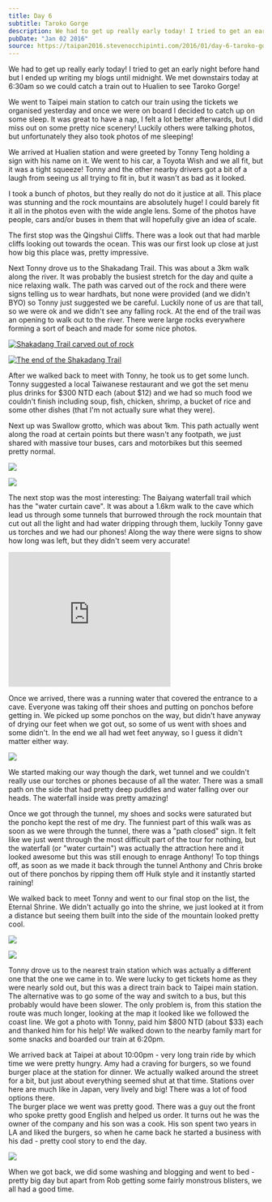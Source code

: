 ```yaml
---
title: Day 6
subtitle: Taroko Gorge
description: We had to get up really early today! I tried to get an early night before hand but I ended up writing my blogs until midnight. We met downs...
pubDate: "Jan 02 2016"
source: https://taipan2016.stevenocchipinti.com/2016/01/day-6-taroko-gorge.html
---
```


We had to get up really early today! I tried to get an early night before hand but I ended up writing my blogs until midnight. We met downstairs today at 6:30am so we could catch a train out to Hualien to see Taroko Gorge!

We went to Taipei main station to catch our train using the tickets we organised yesterday and once we were on board I decided to catch up on some sleep. It was great to have a nap, I felt a lot better afterwards, but I did miss out on some pretty nice scenery! Luckily others were talking photos, but unfortunately they also took photos of me sleeping!

We arrived at Hualien station and were greeted by Tonny Teng holding a sign with his name on it. We went to his car, a Toyota Wish and we all fit, but it was a tight squeeze! Tonny and the other nearby drivers got a bit of a laugh from seeing us all trying to fit in, but it wasn't as bad as it looked.

I took a bunch of photos, but they really do not do it justice at all. This place was stunning and the rock mountains are absolutely huge! I could barely fit it all in the photos even with the wide angle lens. Some of the photos have people, cars and/or buses in them that will hopefully give an idea of scale.

The first stop was the Qingshui Cliffs. There was a look out that had marble cliffs looking out towards the ocean. This was our first look up close at just how big this place was, pretty impressive.

Next Tonny drove us to the Shakadang Trail. This was about a 3km walk along the river. It was probably the busiest stretch for the day and quite a nice relaxing walk. The path was carved out of the rock and there were signs telling us to wear hardhats, but none were provided (and we didn't BYO) so Tonny just suggested we be careful. Luckily none of us are that tall, so we were ok and we didn't see any falling rock. At the end of the trail was an opening to walk out to the river. There were large rocks everywhere forming a sort of beach and made for some nice photos.

[![Shakadang Trail carved out of rock](https://4.bp.blogspot.com/-VeaXlttxAVk/VogABXyREHI/AAAAAAAAC4s/gZxGzxbuUgw/s320/20160102_111157.jpg)](https://4.bp.blogspot.com/-VeaXlttxAVk/VogABXyREHI/AAAAAAAAC4s/gZxGzxbuUgw/s1600/20160102_111157.jpg)

[![The end of the Shakadang Trail](https://3.bp.blogspot.com/-6LbNz4SE24w/VogABX9dDII/AAAAAAAAC4s/UAEcV2qBNFI/s320/20160102_113353.jpg)](https://3.bp.blogspot.com/-6LbNz4SE24w/VogABX9dDII/AAAAAAAAC4s/UAEcV2qBNFI/s1600/20160102_113353.jpg)

After we walked back to meet with Tonny, he took us to get some lunch. Tonny suggested a local Taiwanese restaurant and we got the set menu plus drinks for $300 NTD each (about $12) and we had so much food we couldn't finish including soup, fish, chicken, shrimp, a bucket of rice and some other dishes (that I'm not actually sure what they were).

Next up was Swallow grotto, which was about 1km. This path actually went along the road at certain points but there wasn't any footpath, we just shared with massive tour buses, cars and motorbikes but this seemed pretty normal.

[![](https://4.bp.blogspot.com/-gwy6aL0AJvo/VogABYFIvRI/AAAAAAAAC4s/UzW1K0g_TqY/s320/20160102_111139.jpg)](https://4.bp.blogspot.com/-gwy6aL0AJvo/VogABYFIvRI/AAAAAAAAC4s/UzW1K0g_TqY/s1600/20160102_111139.jpg)

[![](https://4.bp.blogspot.com/-qU9C2mG89bM/VogABRbDUmI/AAAAAAAAC4s/IKxyaLSNrZ4/s320/20160102_131941.jpg)](https://4.bp.blogspot.com/-qU9C2mG89bM/VogABRbDUmI/AAAAAAAAC4s/IKxyaLSNrZ4/s1600/20160102_131941.jpg)

The next stop was the most interesting: The Baiyang waterfall trail which has the "water curtain cave". It was about a 1.6km walk to the cave which lead us through some tunnels that burrowed through the rock mountain that cut out all the light and had water dripping through them, luckily Tonny gave us torches and we had our phones! Along the way there were signs to show how long was left, but they didn't seem very accurate!

<iframe allowfullscreen="" data-thumbnail-src="https://i.ytimg.com/vi/hnYrR_5_Iqc/0.jpg" frameborder="0" height="266" src="https://www.youtube.com/embed/hnYrR_5_Iqc?feature=player_embedded" width="320"></iframe>

Once we arrived, there was a running water that covered the entrance to a cave. Everyone was taking off their shoes and putting on ponchos before getting in. We picked up some ponchos on the way, but didn't have anyway of drying our feet when we got out, so some of us went with shoes and some didn't. In the end we all had wet feet anyway, so I guess it didn't matter either way.

[![](https://4.bp.blogspot.com/-oGM1x5Z4W8A/VogABcquhFI/AAAAAAAAC4o/P3sdU28l9FE/s320/20160102_152216.jpg)](https://4.bp.blogspot.com/-oGM1x5Z4W8A/VogABcquhFI/AAAAAAAAC4o/P3sdU28l9FE/s1600/20160102_152216.jpg)

We started making our way though the dark, wet tunnel and we couldn't really use our torches or phones because of all the water. There was a small path on the side that had pretty deep puddles and water falling over our heads. The waterfall inside was pretty amazing!

Once we got through the tunnel, my shoes and socks were saturated but the poncho kept the rest of me dry. The funniest part of this walk was as soon as we were through the tunnel, there was a "path closed" sign. It felt like we just went through the most difficult part of the tour for nothing, but the waterfall (or "water curtain") was actually the attraction here and it looked awesome but this was still enough to enrage Anthony! To top things off, as soon as we made it back through the tunnel Anthony and Chris broke out of there ponchos by ripping them off Hulk style and it instantly started raining!

We walked back to meet Tonny and went to our final stop on the list, the Eternal Shrine. We didn't actually go into the shrine, we just looked at it from a distance but seeing them built into the side of the mountain looked pretty cool.

[![](https://3.bp.blogspot.com/-JkCl-c5vSa4/VogABbmgwxI/AAAAAAAAC4s/EeMp8dAjPfI/s320/20160102_165330.jpg)](https://3.bp.blogspot.com/-JkCl-c5vSa4/VogABbmgwxI/AAAAAAAAC4s/EeMp8dAjPfI/s1600/20160102_165330.jpg)

[![](https://4.bp.blogspot.com/-bpH3vK6vF5A/VogABfHuGMI/AAAAAAAAC4s/PHnPS3Tja_4/s320/20160102_165153.jpg)](https://4.bp.blogspot.com/-bpH3vK6vF5A/VogABfHuGMI/AAAAAAAAC4s/PHnPS3Tja_4/s1600/20160102_165153.jpg)

Tonny drove us to the nearest train station which was actually a different one that the one we came in to. We were lucky to get tickets home as they were nearly sold out, but this was a direct train back to Taipei main station. The alternative was to go some of the way and switch to a bus, but this probably would have been slower. The only problem is, from this station the route was much longer, looking at the map it looked like we followed the coast line. We got a photo with Tonny, paid him $800 NTD (about $33) each and thanked him for his help! We walked down to the nearby family mart for some snacks and boarded our train at 6:20pm.

We arrived back at Taipei at about 10:00pm - very long train ride by which time we were pretty hungry. Amy had a craving for burgers, so we found burger place at the station for dinner. We actually walked around the street for a bit, but just about everything seemed shut at that time. Stations over here are much like in Japan, very lively and big! There was a lot of food options there.  
The burger place we went was pretty good. There was a guy out the front who spoke pretty good English and helped us order. It turns out he was the owner of the company and his son was a cook. His son spent two years in LA and liked the burgers, so when he came back he started a business with his dad - pretty cool story to end the day.

[![](https://4.bp.blogspot.com/-DeZ_zUGUnDw/VogABcEPYyI/AAAAAAAAC4s/YEWIXDkTaNg/s320/20160102_221134.jpg)](https://4.bp.blogspot.com/-DeZ_zUGUnDw/VogABcEPYyI/AAAAAAAAC4s/YEWIXDkTaNg/s1600/20160102_221134.jpg)

When we got back, we did some washing and blogging and went to bed - pretty big day but apart from Rob getting some fairly monstrous blisters, we all had a good time.
